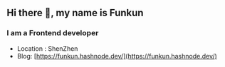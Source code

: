 ## Hi there 👋, my name is Funkun
### I am a Frontend developer

- Location : ShenZhen
- Blog: [https://funkun.hashnode.dev/](https://funkun.hashnode.dev/)





